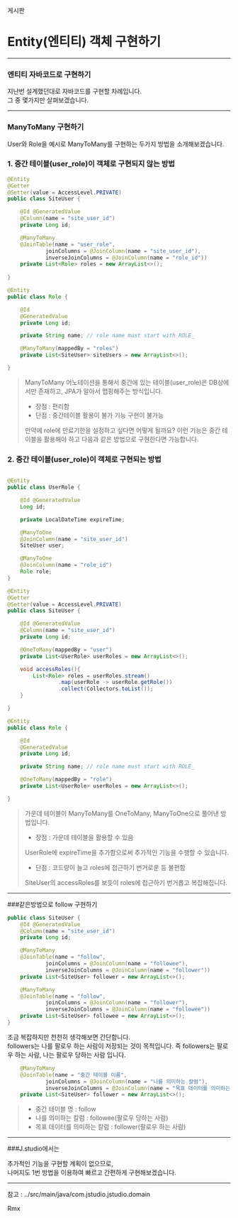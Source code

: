 게시판

# Entity(엔티티) 객체 구현하기



----------------------------

### 엔티티 자바코드로 구현하기

지난번 설계했던대로 자바코드를 구현할 차례입니다.<br>
그 중 몇가지만 살펴보겠습니다.

---------------------------

### ManyToMany 구현하기


User와 Role을 예시로 ManyToMany를 구현하는 두가지 방법을 소개해보겠습니다.<br>

### 1. 중간 테이블(user_role)이 객체로 구현되지 않는 방법

```java
@Entity
@Getter
@Setter(value = AccessLevel.PRIVATE)
public class SiteUser {

    @Id @GeneratedValue
    @Column(name = "site_user_id")
    private Long id;

    @ManyToMany
    @JoinTable(name = "user_role",
            joinColumns = @JoinColumn(name = "site_user_id"),
            inverseJoinColumns = @JoinColumn(name = "role_id"))
    private List<Role> roles = new ArrayList<>();
    
}

```

```java
@Entity
public class Role {

    @Id
    @GeneratedValue
    private Long id;

    private String name; // role name must start with ROLE_

    @ManyToMany(mappedBy = "roles")
    private List<SiteUser> siteUsers = new ArrayList<>();

}
```
> ManyToMany 어노테이션을 통해서 중간에 있는 테이블(user_role)은 DB상에서만 존재하고, JPA가 알아서 맵핑해주는 방식입니다.<br>
>
> + 장점 : 편리함
> + 단점 : 중간테이블 활용이 불가 기능 구현이 불가능
>
> 만약에 role에 만료기한을 설정하고 싶다면 어떻게 될까요? 이런 기능은 중간 테이블을 활용해야 하고 다음과 같은 방법으로 구현한다면 가능합니다.
> 


### 2. 중간 테이블(user_role)이 객체로 구현되는 방법
```java

@Entity
public class UserRole {

    @Id @GeneratedValue
    Long id;

    private LocalDateTime expireTime;

    @ManyToOne
    @JoinColumn(name = "site_user_id")
    SiteUser user;

    @ManyToOne
    @JoinColumn(name = "role_id")
    Role role;
}

```


```java
@Entity
@Getter
@Setter(value = AccessLevel.PRIVATE)
public class SiteUser {

    @Id @GeneratedValue
    @Column(name = "site_user_id")
    private Long id;

    @OneToMany(mappedBy = "user")
    private List<UserRole> userRoles = new ArrayList<>();

    void accessRoles(){
        List<Role> roles = userRoles.stream()
                .map(userRole -> userRole.getRole())
                .collect(Collectors.toList());
    }

}
```


```java
@Entity
public class Role {

    @Id
    @GeneratedValue
    private Long id;

    private String name; // role name must start with ROLE_

    @OneToMany(mappedBy = "role")
    private List<UserRole> userRoles = new ArrayList<>();

}
```
> 가운데 테이블이 ManyToMany를 OneToMany, ManyToOne으로 풀어낸 방법입니다.
> + 장점 : 가운데 테이블을 활용할 수 있음
> 
> UserRole에 expireTime을 추가함으로써 추가적인 기능을 수행할 수 있습니다.
> 
> + 단점 : 코드량이 늘고 roles에 접근하기 번거로운 등 불편함
> 
> SiteUser의 accessRoles를 보듯이 roles에 접근하기 번거롭고 복잡해집니다.

----------------------------------------


###같은방법으로 follow 구현하기

```java
public class SiteUser {
    @Id @GeneratedValue
    @Column(name = "site_user_id")
    private Long id;

    @ManyToMany
    @JoinTable(name = "follow",
            joinColumns = @JoinColumn(name = "followee"),
            inverseJoinColumns = @JoinColumn(name = "follower"))
    private List<SiteUser> follower = new ArrayList<>();

    @ManyToMany
    @JoinTable(name = "follow",
            joinColumns = @JoinColumn(name = "follower"),
            inverseJoinColumns = @JoinColumn(name = "followee"))
    private List<SiteUser> followee = new ArrayList<>();
}
```

조금 복잡하지만 천천히 생각해보면 간단합니다.<br>
followers는 나를 팔로우 하는 사람이 저장되는 것이 목적입니다.
즉 followers는 팔로우 하는 사람,
나는 팔로우 당하는 사람 입니다.
```java
    @ManyToMany
    @JoinTable(name = "중간 테이블 이름",
            joinColumns = @JoinColumn(name = "나를 의미하는 칼럼"),
            inverseJoinColumns = @JoinColumn(name = "목표 데이터를 의미하는 칼럼"))
    private List<SiteUser> follower = new ArrayList<>();
```

> + 중간 테이블 명 : follow
> + 나를 의미하는 칼럼 : followee(팔로우 당하는 사람)
> + 목표 데이터를 의미하는 칼럼 : follower(팔로우 하는 사람)

---------------------------

###J.studio에서는

추가적인 기능을 구현할 계획이 없으므로, <br>
나머지도 1번 방법을 이용하여 빠르고 간편하게 구현해보겠습니다.

-----------------------------


참고 : ../src/main/java/com.jstudio.jstudio.domain

Rmx